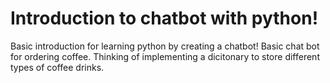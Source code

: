 # Introduction to chatbot with python!
Basic introduction for learning python by creating a chatbot!
Basic chat bot for ordering coffee. 
Thinking of implementing a dicitonary to store different types of coffee drinks.
